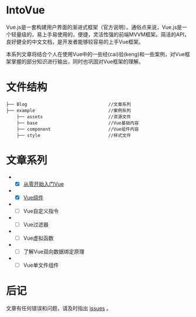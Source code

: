 # IntoVue

Vue.js是一套构建用户界面的渐进式框架（官方说明）。通俗点来说，Vue.js是一个轻量级的，易上手易使用的，便捷，灵活性强的前端MVVM框架。简洁的API，良好健全的中文文档，是开发者能够较容易的上手Vue框架。

本系列文章将结合个人在使用Vue中的一些经(cai)验(keng)和一些案例，对Vue框架掌握的部分知识进行输出，同时也巩固对Vue框架的理解。

# 文件结构

```
├── Blog                               //文章系列
├── example                            //案例系列
    ├── assets                         //资源文件
    ├── base                           //Vue基础内容
    ├── component                      //Vue组件内容
    ├── style                          //样式文件
```
# 文章系列

* - [x] [从零开始入门Vue](./Blog/从零开始入门Vue.md)

* - [x] [Vue组件](./Blog/Vue组件.md)

* - [ ] Vue自定义指令

* - [ ] Vue过滤器

* - [ ] Vue虚拟函数

* - [ ] 了解Vue双向数据绑定原理

* - [ ] Vue单文件组件

# 后记
文章有任何错误和问题，请及时指出 [issues](https://github.com/webproblem/IntoVue/issues) 。
